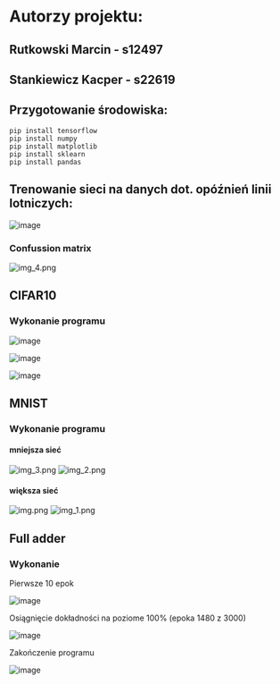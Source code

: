 # Autorzy projektu:
## Rutkowski Marcin - s12497
## Stankiewicz Kacper - s22619

## Przygotowanie środowiska: 
	pip install tensorflow
	pip install numpy 
	pip install matplotlib 
	pip install sklearn 
	pip install pandas


## Trenowanie sieci na danych dot. opóźnień linii lotniczych:

![image](https://github.com/KacperStankiewicz/NAI/assets/37616390/faf1a2d0-f050-4277-8413-4c85cacfb86a)
### Confussion matrix
![img_4.png](img_4.png)

## CIFAR10

### Wykonanie programu

![image](https://github.com/KacperStankiewicz/NAI/assets/37616390/6e0f9cb2-d2c4-41cd-b322-d21e91fae1c5)

![image](https://github.com/KacperStankiewicz/NAI/assets/37616390/a182a005-5106-4ce3-8d6a-0c63ad0b4479)

![image](https://github.com/KacperStankiewicz/NAI/assets/37616390/c61186fd-7514-45dd-8054-1bcfb71b6bec)

## MNIST

### Wykonanie programu
#### mniejsza sieć
![img_3.png](img_3.png)
![img_2.png](img_2.png)
#### większa sieć
![img.png](img.png) ![img_1.png](img_1.png)

## Full adder

### Wykonanie 

Pierwsze 10 epok 

![image](https://github.com/KacperStankiewicz/NAI/assets/37616390/8a78794e-eeb0-4b52-81d2-5c610c059040)

Osiągnięcie dokładności na poziome 100%  (epoka 1480 z 3000)

![image](https://github.com/KacperStankiewicz/NAI/assets/37616390/b9e763ed-c065-455f-a357-2fa143ad2c7b)

Zakończenie programu

![image](https://github.com/KacperStankiewicz/NAI/assets/37616390/6f938d55-91fa-4d08-b1b3-939d6717b242)
